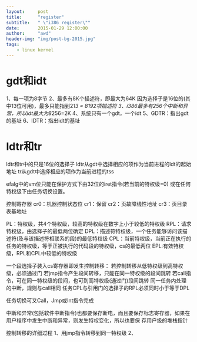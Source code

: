 ```yaml
---
layout:     post
title:      "register"
subtitle:   " \"i386 register\""
date:       2015-01-29 12:00:00
author:     "awd"
header-img: "img/post-bg-2015.jpg"
tags:
    - linux kernel
---
```

gdt和idt
==================================================
1、每一项为8字节
2、最多有8K个描述符，即最大为64K
   因为选择子是16位的(其中13位可用)，最多只能指到2*13 = 8192项描述符
3、i386最多有256个中断和异常，所以idt最大为8*256=2K
4、系统只有一个gdt，一个idt
5、GDTR：指出gdt的基址
6、IDTR：指出idt的基址

ldtr和tr
==================================================
ldtr和tr中的只是16位的选择子
ldtr从gdt中选择相应的项作为当前进程的ldt的起始地址
tr从gdt中选择相应的项作为当前进程的tss




efalg中的vm位只能在保护方式下由32位的iret指令(若当前的特权级=0)
或在任何特权级下由任务切换设置。


控制寄存器
cr0：机器控制状态位
cr1：保留
cr2：页故障线性地址
cr3：页目录表基地址

PL：特权级，共4个特权级，较高的特权级在数字上小于较低的特权级
RPL：请求特权级，由选择子的最低两位确定
DPL：描述符特权级，一个任务能够访问该描述符(及与该描述符相联系的段)的最低特权级
CPL：当前特权级，当前正在执行的任务的特权级，等于正被执行的代码段的特权级，cs的最低两位
EPL:有效特权级，RPL和CPL中较低的特权级

一个段选择子装入cs寄存器即发生控制转移：
若控制转移从低特权级到高特权级，必须通过门
若jmp指令产生段间转移，只能在同一特权级的段间跳转
若call指令，可在同一特权级的段间，也可到高特权级(通过门)段间跳转
同一任务内处理的中断，规则与call相同
任务CPL与引用门的选择子的RPL必须同时小于等于DPL

任务切换可又Call，Jmp或Int指令完成

中断和异常(包括软件中断指令)也都要保存断电，而且要保存标志寄存器，如果在用户程序中发生中断和异常，则发生特权变化，所以也要保
存用户级的堆栈指针




控制转移的详细过程
1、用jmp指令转移到同一特权级
2、